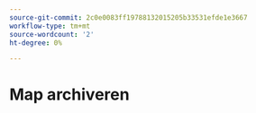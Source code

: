 ```yaml
---
source-git-commit: 2c0e0083ff19788132015205b33531efde1e3667
workflow-type: tm+mt
source-wordcount: '2'
ht-degree: 0%

---
```

# Map archiveren
